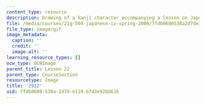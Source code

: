 ```yaml
---
content_type: resource
description: Drawing of a kanji character accompanying a lesson on Japanese.
file: /media/courses/21g-504-japanese-iv-spring-2009/7fdb0680538a2d7de119b7d3e92bb616_2912.gif
file_type: image/gif
image_metadata:
  caption: ''
  credit: ''
  image-alt: ''
learning_resource_types: []
ocw_type: OCWImage
parent_title: Lesson 22
parent_type: CourseSection
resourcetype: Image
title: '2912'
uid: 7fdb0680-538a-2d7d-e119-b7d3e92bb616
---
```

